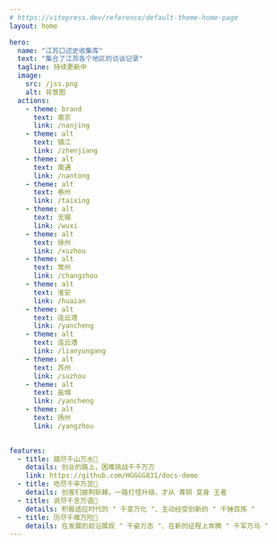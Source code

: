 ```yaml
---
# https://vitepress.dev/reference/default-theme-home-page
layout: home

hero:
  name: "江苏口述史收集库"
  text: "集合了江苏各个地区的访谈记录"
  tagline: 持续更新中
  image: 
    src: /jss.png
    alt: 背景图
  actions:
    - theme: brand
      text: 南京
      link: /nanjing
    - theme: alt
      text: 镇江
      link: /zhenjiang
    - theme: alt
      text: 南通
      link: /nantong
    - theme: alt
      text: 泰州
      link: /taixing
    - theme: alt
      text: 无锡
      link: /wuxi
    - theme: alt
      text: 徐州
      link: /xuzhou
    - theme: alt
      text: 常州
      link: /changzhou
    - theme: alt      
      text: 淮安
      link: /huaian
    - theme: alt      
      text: 连云港
      link: /yancheng
    - theme: alt  
      text: 连云港
      link: /lianyungang
    - theme: alt  
      text: 苏州
      link: /suzhou
    - theme: alt  
      text: 盐城
      link: /yancheng
    - theme: alt  
      text: 扬州
      link: /yangzhou
    

features:
  - title: 踏尽千山万水🎯
    details: 创业的路上，困难挑战千千万万
    link: https://github.com/HGGGG831/docs-demo
  - title: 吃尽千辛万苦🌟
    details: 创客们披荆斩棘，一路打怪升级，才从 青铜 变身 王者
  - title: 说尽千言万语🍊
    details: 积极适应时代的 " 千变万化 "、主动经受创新的 " 千锤百炼 "
  - title: 历尽千难万险🤝
    details: 在发展的前沿展现 " 千姿万态 "、在新的征程上奔腾 " 千军万马 "
---
```


